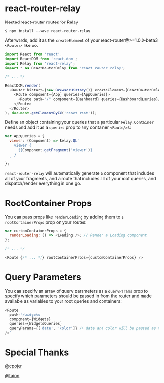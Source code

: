 react-router-relay
=========================
Nested react-router routes for Relay

    $ npm install --save react-router-relay

Afterwards, add it as the `createElement` of your react-router@>=1.0.0-beta3
`<Router>` like so:

```js
import React from 'react';
import ReactDOM from 'react-dom';
import Relay from 'react-relay';
import * as ReactRouterRelay from 'react-router-relay';

/* ... */

ReactDOM.render((
  <Router history={new BrowserHistory()} createElement={ReactRouterRelay.createElementFunction()}>
    <Route component={App} queries={AppQueries}>
      <Route path="/" component={Dashboard} queries={DashboardQueries}/>
    </Route>
  </Router>
), document.getElementById('react-root'));
```

Define an object containing your queries that a particular `Relay.Container`
needs and add it as a `queries` prop to any container `<Route/>`s:

```js
var AppQueries = {
  viewer: (Component) => Relay.QL`
    viewer {
      ${Component.getFragment('viewer')}
    }
  `
};
```

`react-router-relay` will automatically generate a component that includes all
of your fragments, and a route that includes all of your root queries,
and dispatch/render everything in one go.

# RootContainer Props

You can pass props like `renderLoading` by adding them to a
`rootContainerProps` prop on your routes:

```js
var customContainerProps = {
  renderLoading: () => <Loading />; // Render a Loading component
};

/* ... */

<Route {/* ... */} rootContainerProps={customContainerProps} />
```

# Query Parameters

You can specify an array of query parameters as a `queryParams` prop to specify
which parameters should be passed in from the router and made available as
variables to your root queries and containers:

```js
<Route
  path='/widgets'
  component={Widgets}
  queries={WidgetsQueries}
  queryParams={['date', 'color']} // date and color will be passed as variables
/>`
```

# Special Thanks

[@cpojer](https://github.com/cpojer)

[@taion](https://github.com/taion)

